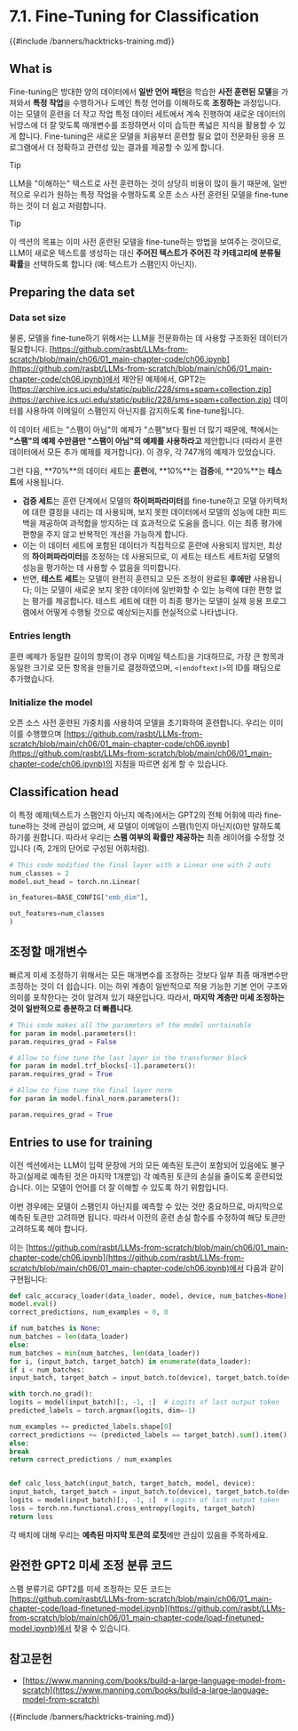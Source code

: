 # 7.1. Fine-Tuning for Classification

{{#include /banners/hacktricks-training.md}}

## What is

Fine-tuning은 방대한 양의 데이터에서 **일반 언어 패턴**을 학습한 **사전 훈련된 모델**을 가져와서 **특정 작업**을 수행하거나 도메인 특정 언어를 이해하도록 **조정하는** 과정입니다. 이는 모델의 훈련을 더 작고 작업 특정 데이터 세트에서 계속 진행하여 새로운 데이터의 뉘앙스에 더 잘 맞도록 매개변수를 조정하면서 이미 습득한 폭넓은 지식을 활용할 수 있게 합니다. Fine-tuning은 새로운 모델을 처음부터 훈련할 필요 없이 전문화된 응용 프로그램에서 더 정확하고 관련성 있는 결과를 제공할 수 있게 합니다.

> [!TIP]
> LLM을 "이해하는" 텍스트로 사전 훈련하는 것이 상당히 비용이 많이 들기 때문에, 일반적으로 우리가 원하는 특정 작업을 수행하도록 오픈 소스 사전 훈련된 모델을 fine-tune하는 것이 더 쉽고 저렴합니다.

> [!TIP]
> 이 섹션의 목표는 이미 사전 훈련된 모델을 fine-tune하는 방법을 보여주는 것이므로, LLM이 새로운 텍스트를 생성하는 대신 **주어진 텍스트가 주어진 각 카테고리에 분류될 확률**을 선택하도록 합니다 (예: 텍스트가 스팸인지 아닌지).

## Preparing the data set

### Data set size

물론, 모델을 fine-tune하기 위해서는 LLM을 전문화하는 데 사용할 구조화된 데이터가 필요합니다. [https://github.com/rasbt/LLMs-from-scratch/blob/main/ch06/01_main-chapter-code/ch06.ipynb](https://github.com/rasbt/LLMs-from-scratch/blob/main/ch06/01_main-chapter-code/ch06.ipynb)에서 제안된 예제에서, GPT2는 [https://archive.ics.uci.edu/static/public/228/sms+spam+collection.zip](https://archive.ics.uci.edu/static/public/228/sms+spam+collection.zip) 데이터를 사용하여 이메일이 스팸인지 아닌지를 감지하도록 fine-tune됩니다.

이 데이터 세트는 "스팸이 아님"의 예제가 "스팸"보다 훨씬 더 많기 때문에, 책에서는 **"스팸"의 예제 수만큼만 "스팸이 아님"의 예제를 사용하라고** 제안합니다 (따라서 훈련 데이터에서 모든 추가 예제를 제거합니다). 이 경우, 각 747개의 예제가 있었습니다.

그런 다음, **70%**의 데이터 세트는 **훈련**에, **10%**는 **검증**에, **20%**는 **테스트**에 사용됩니다.

- **검증 세트**는 훈련 단계에서 모델의 **하이퍼파라미터**를 fine-tune하고 모델 아키텍처에 대한 결정을 내리는 데 사용되며, 보지 못한 데이터에서 모델의 성능에 대한 피드백을 제공하여 과적합을 방지하는 데 효과적으로 도움을 줍니다. 이는 최종 평가에 편향을 주지 않고 반복적인 개선을 가능하게 합니다.
- 이는 이 데이터 세트에 포함된 데이터가 직접적으로 훈련에 사용되지 않지만, 최상의 **하이퍼파라미터**를 조정하는 데 사용되므로, 이 세트는 테스트 세트처럼 모델의 성능을 평가하는 데 사용할 수 없음을 의미합니다.
- 반면, **테스트 세트**는 모델이 완전히 훈련되고 모든 조정이 완료된 **후에만** 사용됩니다; 이는 모델이 새로운 보지 못한 데이터에 일반화할 수 있는 능력에 대한 편향 없는 평가를 제공합니다. 테스트 세트에 대한 이 최종 평가는 모델이 실제 응용 프로그램에서 어떻게 수행될 것으로 예상되는지를 현실적으로 나타냅니다.

### Entries length

훈련 예제가 동일한 길이의 항목(이 경우 이메일 텍스트)을 기대하므로, 가장 큰 항목과 동일한 크기로 모든 항목을 만들기로 결정하였으며, `<|endoftext|>`의 ID를 패딩으로 추가했습니다.

### Initialize the model

오픈 소스 사전 훈련된 가중치를 사용하여 모델을 초기화하여 훈련합니다. 우리는 이미 이를 수행했으며 [https://github.com/rasbt/LLMs-from-scratch/blob/main/ch06/01_main-chapter-code/ch06.ipynb](https://github.com/rasbt/LLMs-from-scratch/blob/main/ch06/01_main-chapter-code/ch06.ipynb)의 지침을 따르면 쉽게 할 수 있습니다.

## Classification head

이 특정 예제(텍스트가 스팸인지 아닌지 예측)에서는 GPT2의 전체 어휘에 따라 fine-tune하는 것에 관심이 없으며, 새 모델이 이메일이 스팸(1)인지 아닌지(0)만 말하도록 하기를 원합니다. 따라서 우리는 **스팸 여부의 확률만 제공하는** 최종 레이어를 수정할 것입니다 (즉, 2개의 단어로 구성된 어휘처럼).
```python
# This code modified the final layer with a Linear one with 2 outs
num_classes = 2
model.out_head = torch.nn.Linear(

in_features=BASE_CONFIG["emb_dim"],

out_features=num_classes
)
```
## 조정할 매개변수

빠르게 미세 조정하기 위해서는 모든 매개변수를 조정하는 것보다 일부 최종 매개변수만 조정하는 것이 더 쉽습니다. 이는 하위 계층이 일반적으로 적용 가능한 기본 언어 구조와 의미를 포착한다는 것이 알려져 있기 때문입니다. 따라서, **마지막 계층만 미세 조정하는 것이 일반적으로 충분하고 더 빠릅니다**.
```python
# This code makes all the parameters of the model unrtainable
for param in model.parameters():
param.requires_grad = False

# Allow to fine tune the last layer in the transformer block
for param in model.trf_blocks[-1].parameters():
param.requires_grad = True

# Allow to fine tune the final layer norm
for param in model.final_norm.parameters():

param.requires_grad = True
```
## Entries to use for training

이전 섹션에서는 LLM이 입력 문장에 거의 모든 예측된 토큰이 포함되어 있음에도 불구하고(실제로 예측된 것은 마지막 1개뿐임) 각 예측된 토큰의 손실을 줄이도록 훈련되었습니다. 이는 모델이 언어를 더 잘 이해할 수 있도록 하기 위함입니다.

이번 경우에는 모델이 스팸인지 아닌지를 예측할 수 있는 것만 중요하므로, 마지막으로 예측된 토큰만 고려하면 됩니다. 따라서 이전의 훈련 손실 함수를 수정하여 해당 토큰만 고려하도록 해야 합니다.

이는 [https://github.com/rasbt/LLMs-from-scratch/blob/main/ch06/01_main-chapter-code/ch06.ipynb](https://github.com/rasbt/LLMs-from-scratch/blob/main/ch06/01_main-chapter-code/ch06.ipynb)에서 다음과 같이 구현됩니다:
```python
def calc_accuracy_loader(data_loader, model, device, num_batches=None):
model.eval()
correct_predictions, num_examples = 0, 0

if num_batches is None:
num_batches = len(data_loader)
else:
num_batches = min(num_batches, len(data_loader))
for i, (input_batch, target_batch) in enumerate(data_loader):
if i < num_batches:
input_batch, target_batch = input_batch.to(device), target_batch.to(device)

with torch.no_grad():
logits = model(input_batch)[:, -1, :]  # Logits of last output token
predicted_labels = torch.argmax(logits, dim=-1)

num_examples += predicted_labels.shape[0]
correct_predictions += (predicted_labels == target_batch).sum().item()
else:
break
return correct_predictions / num_examples


def calc_loss_batch(input_batch, target_batch, model, device):
input_batch, target_batch = input_batch.to(device), target_batch.to(device)
logits = model(input_batch)[:, -1, :]  # Logits of last output token
loss = torch.nn.functional.cross_entropy(logits, target_batch)
return loss
```
각 배치에 대해 우리는 **예측된 마지막 토큰의 로짓**에만 관심이 있음을 주목하세요.

## 완전한 GPT2 미세 조정 분류 코드

스팸 분류기로 GPT2를 미세 조정하는 모든 코드는 [https://github.com/rasbt/LLMs-from-scratch/blob/main/ch06/01_main-chapter-code/load-finetuned-model.ipynb](https://github.com/rasbt/LLMs-from-scratch/blob/main/ch06/01_main-chapter-code/load-finetuned-model.ipynb)에서 찾을 수 있습니다.

## 참고문헌

- [https://www.manning.com/books/build-a-large-language-model-from-scratch](https://www.manning.com/books/build-a-large-language-model-from-scratch)

{{#include /banners/hacktricks-training.md}}
